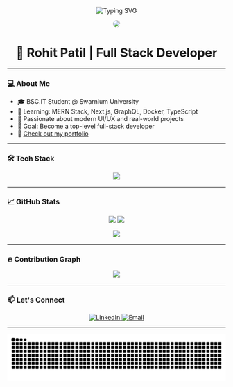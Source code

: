 <!-- Banner -->
<p align="center">
  <img src="https://readme-typing-svg.demolab.com?font=Fira+Code&size=30&pause=1000&center=true&vCenter=true&width=435&lines=Hey!+I+am+Rohit+Patil;Full+Stack+Developer+%F0%9F%9A%80;MERN+Stack+%7C+Next.js+%7C+Tailwind+Lover;Always+building+cool+things!" alt="Typing SVG" />
</p>

<!-- Profile Picture -->
<p align="center">
  <img src="https://avatars.githubusercontent.com/u/113540316?s=400&u=f3f1932a90d3d3ccacced3a7d10973d613c59501&v=4" width="150" style="border-radius: 50%;" />
</p>

<h1 align="center">🌟 Rohit Patil | Full Stack Developer</h1>

---

### 💻 About Me

- 🎓 BSC.IT Student @ Swarnium University
- 🧠 Learning: MERN Stack, Next.js, GraphQL, Docker, TypeScript
- 🚀 Passionate about modern UI/UX and real-world projects
- 🎯 Goal: Become a top-level full-stack developer
- 📝 [Check out my portfolio](https://my-portfolio-silk-gamma-78.vercel.app/)

---

### 🛠️ Tech Stack

<p align="center">
  <img src="https://skillicons.dev/icons?i=html,css,js,ts,react,nextjs,nodejs,express,mongodb,redux,tailwind,figma,vscode,git,github" />
</p>

---

### 📈 GitHub Stats

<p align="center">
  <img src="https://github-readme-stats.vercel.app/api?username=patilrohit1964&show_icons=true&theme=tokyonight" height="150"/>
  <img src="https://github-readme-streak-stats.herokuapp.com?user=patilrohit1964&theme=tokyonight" height="150"/>
</p>

<p align="center">
  <img src="https://github-readme-stats.vercel.app/api/top-langs/?username=patilrohit1964&layout=compact&theme=tokyonight" height="150"/>
</p>

---

### 🔥 Contribution Graph

<p align="center">
  <img src="https://github-readme-activity-graph.vercel.app/graph?username=patilrohit1964&theme=gruvbox" />
</p>

---

### 📫 Let's Connect

<p align="center">
  <a href="https://www.linkedin.com/in/rohitpatil/" target="_blank">
    <img alt="LinkedIn" src="https://img.shields.io/badge/LinkedIn-blue?logo=linkedin&style=for-the-badge" />
  </a>
  <a href="mailto:patilrohit19649@gmail.com">
    <img alt="Email" src="https://img.shields.io/badge/Email-red?logo=gmail&style=for-the-badge" />
  </a>
</p>

---

<p align="center">
  <img src="https://raw.githubusercontent.com/patilrohit1964/patilrohit1964/output/github-contribution-grid-snake.svg" alt="snake animation" />
</p>

